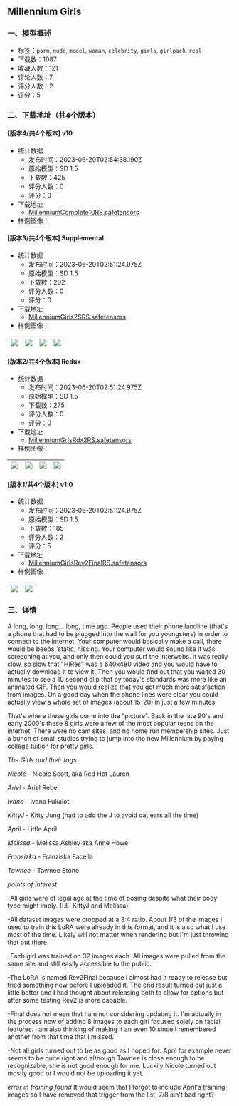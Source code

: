 ## Millennium Girls
### 一、模型概述

- 标签：`porn`, `nude`, `model`, `woman`, `celebrity`, `girls`, `girlpack`, `real`
- 下载数：1087
- 收藏人数：121
- 评论人数：7
- 评分人数：2
- 评分：5

### 二、下载地址（共4个版本）

#### [版本4/共4个版本] v10

- 统计数据
  - 发布时间：2023-06-20T02:54:38.190Z
  - 原始模型：SD 1.5
  - 下载数：425
  - 评分人数：0
  - 评分：0
- 下载地址
  - [MillenniumComplete10RS.safetensors](https://civitai.com/api/download/models/99924)
- 样例图像：
#### [版本3/共4个版本] Supplemental

- 统计数据
  - 发布时间：2023-06-20T02:51:24.975Z
  - 原始模型：SD 1.5
  - 下载数：202
  - 评分人数：0
  - 评分：0
- 下载地址
  - [MillenniumGirls2SRS.safetensors](https://civitai.com/api/download/models/97572)
- 样例图像：

| <img src="https://image.civitai.com/xG1nkqKTMzGDvpLrqFT7WA/0bee49f8-ad14-46df-a6fa-4466be9a6ce1/width=450/1172623.jpeg" /> | <img src="https://image.civitai.com/xG1nkqKTMzGDvpLrqFT7WA/6dd911c7-13af-4e4a-90be-f3af405e0f99/width=450/1172624.jpeg" /> | <img src="https://image.civitai.com/xG1nkqKTMzGDvpLrqFT7WA/ff79f53b-0bca-46ba-8f9c-a1e5679578ca/width=450/1172625.jpeg" /> | <img src="https://image.civitai.com/xG1nkqKTMzGDvpLrqFT7WA/ba0b0849-48d9-4142-8aff-8c5ff0213c49/width=450/1172621.jpeg" /> |
| ---- | ---- | ---- | ---- |

#### [版本2/共4个版本] Redux

- 统计数据
  - 发布时间：2023-06-20T02:51:24.975Z
  - 原始模型：SD 1.5
  - 下载数：275
  - 评分人数：0
  - 评分：0
- 下载地址
  - [MillenniumGrlsRdx2RS.safetensors](https://civitai.com/api/download/models/96170)
- 样例图像：

| <img src="https://image.civitai.com/xG1nkqKTMzGDvpLrqFT7WA/b02655ff-e48e-416b-a3a7-5c115a09be23/width=450/1146860.jpeg" /> | <img src="https://image.civitai.com/xG1nkqKTMzGDvpLrqFT7WA/1d633649-938c-4051-a1eb-4cf7e12a54e9/width=450/1146869.jpeg" /> | <img src="https://image.civitai.com/xG1nkqKTMzGDvpLrqFT7WA/7a466103-e444-4ccc-9261-a2ea2a2e9a62/width=450/1146863.jpeg" /> | <img src="https://image.civitai.com/xG1nkqKTMzGDvpLrqFT7WA/52a13ee1-c6e9-4fd0-b77b-8e160caa5951/width=450/1146861.jpeg" /> |
| ---- | ---- | ---- | ---- |

#### [版本1/共4个版本] v1.0

- 统计数据
  - 发布时间：2023-06-20T02:51:24.975Z
  - 原始模型：SD 1.5
  - 下载数：185
  - 评分人数：2
  - 评分：5
- 下载地址
  - [MillenniumGirlsRev2FinalRS.safetensors](https://civitai.com/api/download/models/94291)
- 样例图像：

| <img src="https://image.civitai.com/xG1nkqKTMzGDvpLrqFT7WA/2ae93b99-1b5d-4798-9446-fb3504dfa43c/width=450/1119327.jpeg" /> | <img src="https://image.civitai.com/xG1nkqKTMzGDvpLrqFT7WA/bd36f786-b8f4-4f81-b2c9-added85b6d77/width=450/1119333.jpeg" /> |
| ---- | ---- |


### 三、详情
<p>A long, long, long... long, time ago. People used their phone landline (that's a phone that had to be plugged into the wall for you youngsters) in order to connect to the internet. Your computer would basically make a call, there would be beeps, static, hissing. Your computer would sound like it was screeching at you, and only then could you surf the interwebs. It was really slow, so slow that "HiRes" was a 640x480 video and you would have to actually download it to view it. Then you would find out that you waited 30 minutes to see a 10 second clip that by today's standards was more like an animated GIF. Then you would realize that you got much more satisfaction from images. On a good day when the phone lines were clear you could actually view a whole set of images (about 15-20) in just a few minutes.</p><p>That's where these girls come into the "picture". Back in the late 90's and early 2000's these 8 girls were a few of the most popular teens on the internet. There were no cam sites, and no home run membership sites. Just a bunch of small studios trying to jump into the new Millennium by paying college tuition for pretty girls.</p><p></p><p><em>The Girls and their tags</em></p><p><em>Nicole</em> - Nicole Scott, aka Red Hot Lauren</p><p><em>Ariel</em> - Ariel Rebel</p><p><em>Ivana</em> - Ivana Fukalot</p><p><em>KittyJ</em> - Kitty Jung (had to add the J to avoid cat ears all the time)</p><p><em>April</em> - Little April</p><p><em>Melissa</em> - Melissa Ashley aka Anne Howe</p><p><em>Fransizka</em> - Franziska Facella</p><p><em>Tawnee</em> - Tawnee Stone</p><p></p><p><em>points of interest</em></p><p>-All girls were of legal age at the time of posing despite what their body type might imply. (I.E. KittyJ and Melissa)</p><p>-All dataset images were cropped at a 3:4 ratio. About 1/3 of the images I used to train this LoRA were already in this format, and it is also what I use most of the time. Likely will not matter when rendering but I'm just throwing that out there.</p><p>-Each girl was trained on 32 images each. All images were pulled from the same site and still easily accessible to the public.</p><p>-The LoRA is named Rev2Final because I almost had it ready to release but tried something new before I uploaded it. The end result turned out just a little better and I had thought about releasing both to allow for options but after some testing Rev2 is more capable.</p><p>-Final does not mean that I am not considering updating it. I'm actually in the process now of adding 8 images to each girl focused solely on facial features. I am also thinking of making it an even 10 since I remembered another from that time that I missed.</p><p>-Not all girls turned out to be as good as I hoped for. April for example never seems to be quite right and although Tawnee is close enough to be recognizable, she is not good enough for me. Luckily Nicole turned out mostly good or I would not be uploading it yet.</p><p><em>error in training found</em> It would seem that I forgot to include April's training images so I have removed that trigger from the list, 7/8 ain't bad right?</p>